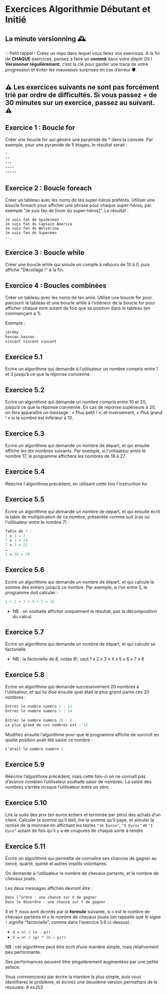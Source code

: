 # Exercices Algorithmie Débutant et Initié

## La minute versionning 🕰️

💡 Petit rappel ! Créez un repo dans lequel vous ferez vos exercices. 
A la fin de **CHAQUE** exercices, pensez à faire un **commit** dans votre dépôt Git ! **Versionner régulièrement**, c’est la clé pour garder une trace de votre progression et éviter les mauvaises surprises en cas d’erreur 🛡️.

## ⚠️ Les exercices suivants ne sont pas forcément trié par ordre de difficultés. Si vous passez + de **30 minutes** sur un exercice, passez au suivant. ⚠️

## Exercice 1 : Boucle for

Créer une boucle for qui génère une pyramide de * dans la console. Par exemple, pour une pyramide de 5 étages, le résultat serait :

```js
*
**
***
****
*****
```



## Exercice 2 : Boucle foreach

Créer un tableau avec les noms de tes super-héros préférés. Utiliser une boucle foreach pour afficher une phrase pour chaque super-héros, par exemple "Je suis fan de [nom du super-héros]". Le résultat :

```
Je suis fan de Spiderman
Je suis fan de Captain America
Je suis fan de Wolverine
Je suis fan de Superman
...
```

## Exercice 3 : Boucle while

Créer une boucle while qui simule un compte à rebours de 10 à 0, puis affiche "Décollage !" à la fin.


## Exercice 4 : Boucles combinées

Créer un tableau avec les noms de tes amis. Utilise une boucle for pour parcourir le tableau et une boucle while à l'intérieur de la boucle for pour afficher chaque nom autant de fois que sa position dans le tableau (en commençant à 1).

Exemple :

```js
jérémy
hassan hassan
vincent vincent vincent
```

## Exercice 5.1

Ecrire un algorithme qui demande à l’utilisateur un nombre compris entre 1 et 3 jusqu’à ce
que la réponse convienne.

## Exercice 5.2

Ecrire un algorithme qui demande un nombre compris entre 10 et 20, jusqu’à ce que la
réponse convienne. En cas de réponse supérieure à 20, on fera apparaître un message : « Plus
petit ! », et inversement, « Plus grand ! » si le nombre est inférieur à 10.

## Exercice 5.3

Ecrire un algorithme qui demande un nombre de départ, et qui ensuite affiche les dix nombres suivants. Par exemple, si l'utilisateur entre le nombre 17, le programme affichera les nombres
de 18 à 27.

## Exercice 5.4

Réécrire l'algorithme précédent, en utilisant cette fois l'instruction for

## Exercice 5.5

Ecrire un algorithme qui demande un nombre de départ, et qui ensuite écrit la table de
multiplication de ce nombre, présentée comme suit (cas où l'utilisateur entre le nombre 7) :

```js
Table de 7 :
7 x 1 = 7
7 x 2 = 14
7 x 3 = 21
…
7 x 10 = 70
```

## Exercice 5.6

Ecrire un algorithme qui demande un nombre de départ, et qui calcule la somme des entiers
jusqu’à ce nombre. Par exemple, si l’on entre 5, le programme doit calculer :

```js
1 + 2 + 3 + 4 + 5 = 15
```

* NB : on souhaite afficher uniquement le résultat, pas la décomposition du calcul.

## Exercice 5.7

Écrire un algorithme qui demande un nombre de départ, et qui calcule sa factorielle.
* NB : la factorielle de 8, notée 8!, vaut
1 x 2 x 3 x 4 x 5 x 6 x 7 x 8

## Exercice 5.8

Ecrire un algorithme qui demande successivement 20 nombres à l’utilisateur, et qui lui dise ensuite quel était le plus grand parmi ces 20 nombres :

```js 
Entrez le nombre numéro 1 : 12
Entrez le nombre numéro 2 : 14
...
Entrez le nombre numéro 20 : 6
Le plus grand de ces nombres est : 14
```

Modifiez ensuite l’algorithme pour que le programme affiche de surcroît en quelle position avait été saisie ce nombre :

```js
C’était le nombre numéro 2
```

## Exercice 5.9

Réécrire l’algorithme précédent, mais cette fois-ci on ne connaît pas d’avance combien l’utilisateur souhaite saisir de nombres. La saisie des nombres s’arrête lorsque l’utilisateur entre un zéro.

## Exercice 5.10

Lire la suite des prix (en euros entiers et terminée par zéro) des achats d’un client. Calculer la somme qu’il doit, lire la somme qu’il paye, et simuler la remise de la monnaie en affichant les textes `"10 Euros"`, `"5 Euros"` et `"1 Euro"` autant de fois qu’il y a de coupures de chaque sorte à rendre

## Exercice 5.11

Écrire un algorithme qui permette de connaître ses chances de gagner au tiercé, quarté, quinté et autres impôts volontaires.

On demande à l’utilisateur le nombre de chevaux partants, et le nombre de chevaux joués. 

Les deux messages affichés devront être :

```js
Dans l’ordre : une chance sur X de gagner
Dans le désordre : une chance sur Y de gagner
```

X et Y nous sont donnés par la **formule** suivante, si `n` est le nombre de chevaux partants et `p` le nombre de chevaux joués (on rappelle que le signe `!` signifie "factorielle", comme dans
l'exercice 5.6 ci-dessus) :

* `X = n! / (n - p)!`
* `Y = n! / (p! * (n – p)!)`

NB : cet algorithme peut être écrit d’une manière simple, mais relativement peu performante.

Ses performances peuvent être singulièrement augmentées par une petite astuce. 

Vous commencerez par écrire la manière la plus simple, puis vous identifierez le problème, et écrirez une deuxième version permettant de le résoudre.
#   e x J S 3  
 